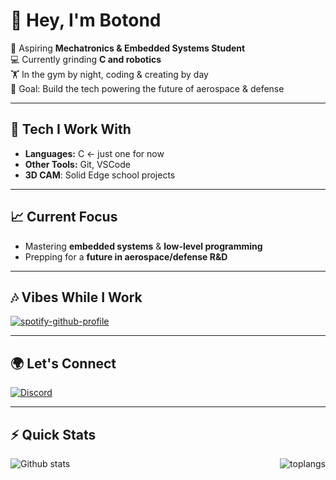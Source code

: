 # 👋 Hey, I'm Botond

🚀 Aspiring **Mechatronics & Embedded Systems Student**  
💻 Currently grinding **C and robotics**  
🏋️ In the gym by night, coding & creating by day  
🎯 Goal: Build the tech powering the future of aerospace & defense  



---

## 🔧 Tech I Work With
- **Languages:** C <- just one for now
- **Other Tools:** Git, VSCode
- **3D CAM**: Solid Edge school projects

---

## 📈 Current Focus
- Mastering **embedded systems** & **low-level programming**  
- Prepping for a **future in aerospace/defense R&D**  

---

## 🎶 Vibes While I Work
[![spotify-github-profile](https://spotify-github-profile.kittinanx.com/api/view?uid=6gzba9yfwqd5e8oezpoloqos4&cover_image=true&theme=natemoo-re&show_offline=false&background_color=d01b1b&interchange=true&bar_color=fafffa&bar_color_cover=false)](https://spotify-github-profile.kittinanx.com/api/view?uid=6gzba9yfwqd5e8oezpoloqos4&redirect=true)


---

## 🌍 Let's Connect
[![Discord](https://img.shields.io/badge/Discord-contact-5865F2?style=flat-square&logo=discord)](https://discord.com/users/466593729625718785)


---

## ⚡ Quick Stats
<img alt="Github stats" align="left" width="%45" src = "https://github-readme-stats.vercel.app/api?username=Boti869&show_icons=true&theme=tokyonight"/>
<img alt="toplangs" align="right" width="%60" src = "https://github-readme-stats.vercel.app/api/top-langs/?username=Boti869&layout=compact"/>
<!--
**Boti869/Boti869** is a ✨ _special_ ✨ repository because its `README.md` (this file) appears on your GitHub profile.

Here are some ideas to get you started:

- 🔭 I’m currently working on ...
- 🌱 I’m currently learning ...
- 👯 I’m looking to collaborate on ...
- 🤔 I’m looking for help with ...
- 💬 Ask me about ...
- 📫 How to reach me: ...
- 😄 Pronouns: ...
- ⚡ Fun fact: ...
# 👋 Hey, I'm Botond
https://open.spotify.com/user/6gzba9yfwqd5e8oezpoloqos4?si=dbfa0ef0e0994be6
-->
